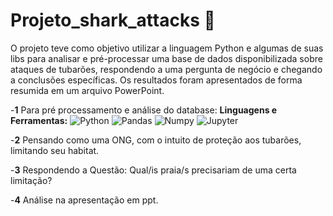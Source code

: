 # Projeto_shark_attacks 🦈

O projeto teve como objetivo utilizar a linguagem Python e algumas de suas libs para analisar e pré-processar uma base de dados disponibilizada sobre ataques de tubarões, respondendo a uma pergunta de negócio e chegando a conclusões específicas. 
Os resultados foram apresentados de forma resumida em um arquivo PowerPoint.

-**1** Para pré processamento e análise do database:
<b> **Linguagens e Ferramentas</b>:**
 ![Python](https://img.shields.io/badge/-Python-black?style=flat-square&logo=Python)
 ![Pandas](https://img.shields.io/badge/-Pandas-black?style=flat-square&logo=Pandas)
 ![Numpy](https://img.shields.io/badge/-Numpy-black?style=flat-square&logo=Numpy)
 ![Jupyter](https://img.shields.io/badge/-Jupyter-black?style=flat-square&logo=Jupyter)
 

-**2** Pensando como uma ONG, com o intuito de proteção aos tubarões, limitando seu habitat.

-**3** Respondendo a Questão: Qual/is praia/s precisariam de uma certa limitação? 

-**4** Análise na apresentação em ppt.

